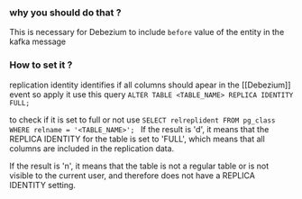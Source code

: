 ### why you should do that ?
This is necessary for Debezium to include `before` value of the entity in the kafka message

### How to set it ?
replication identity identifies if all columns should apear in the [[Debezium]] event 
so apply it use this query 
`ALTER TABLE <TABLE_NAME> REPLICA IDENTITY FULL;`

to check if it is set to full or not use
`SELECT relreplident FROM pg_class WHERE relname = '<TABLE_NAME>';
`
If the result is 'd', it means that the REPLICA IDENTITY for the table is set to 'FULL', which means that all columns are included in the replication data.

If the result is 'n', it means that the table is not a regular table or is not visible to the current user, and therefore does not have a REPLICA IDENTITY setting.